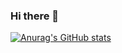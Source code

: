 ### Hi there 👋


[![Anurag's GitHub stats](https://github-readme-stats.vercel.app/api?username=martinhofigueiredo&show_icons=true&theme=dracula)](https://github.com/anuraghazra/github-readme-stats)


<!--
**martinhofigueiredo/martinhofigueiredo** is a ✨ _special_ ✨ repository because its `README.md` (this file) appears on your GitHub profile.

Here are some ideas to get you started:

- 🔭 I’m currently working on ...
- 🌱 I’m currently learning ...
- 👯 I’m looking to collaborate on ...
- 🤔 I’m looking for help with ...
- 💬 Ask me about ...
- 📫 How to reach me: ...
- 😄 Pronouns: ...
- ⚡ Fun fact: ...
-->
